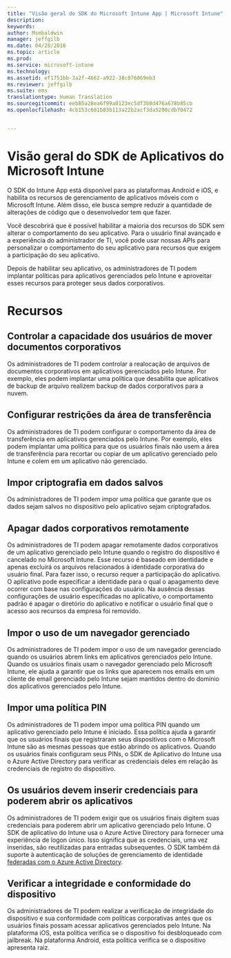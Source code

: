 ```yaml
---
title: "Visão geral do SDK do Microsoft Intune App | Microsoft Intune"
description: 
keywords: 
author: Msmbaldwin
manager: jeffgilb
ms.date: 04/28/2016
ms.topic: article
ms.prod: 
ms.service: microsoft-intune
ms.technology: 
ms.assetid: ef1751bb-3a2f-4662-a922-38c076869eb3
ms.reviewer: jeffgilb
ms.suite: ems
translationtype: Human Translation
ms.sourcegitcommit: eeb85a28ea6f99a0123ec5df3b0d476a678b85cb
ms.openlocfilehash: 4cb153c601b83b113a22b2acf3da5200cdb70472


---
```


# <a name="overview-of-the-microsoft-intune-app-sdk"></a>Visão geral do SDK de Aplicativos do Microsoft Intune
O SDK do Intune App está disponível para as plataformas Android e iOS, e habilita os recursos de gerenciamento de aplicativos móveis com o Microsoft Intune. Além disso, ele busca sempre reduzir a quantidade de alterações de código que o desenvolvedor tem que fazer.

Você descobrirá que é possível habilitar a maioria dos recursos do SDK sem alterar o comportamento do seu aplicativo. Para o usuário final avançado e a experiência do administrador de TI, você pode usar nossas APIs para personalizar o comportamento do seu aplicativo para recursos que exigem a participação do seu aplicativo.

Depois de habilitar seu aplicativo, os administradores de TI podem implantar políticas para aplicativos gerenciados pelo Intune e aproveitar esses recursos para proteger seus dados corporativos.

# <a name="features"></a>Recursos
## <a name="control-users-ability-to-move-corporate-documents"></a>Controlar a capacidade dos usuários de mover documentos corporativos
Os administradores de TI podem controlar a realocação de arquivos de documentos corporativos em aplicativos gerenciados pelo Intune. Por exemplo, eles podem implantar uma política que desabilita que aplicativos de backup de arquivo realizem backup de dados corporativos para a nuvem.  

## <a name="configure-clipboard-restrictions"></a>Configurar restrições da área de transferência
Os administradores de TI podem configurar o comportamento da área de transferência em aplicativos gerenciados pelo Intune. Por exemplo, eles podem implantar uma política para que os usuários finais não usem a área de transferência para recortar ou copiar de um aplicativo gerenciado pelo Intune e colem em um aplicativo não gerenciado.

## <a name="enforce-encryption-on-saved-data"></a>Impor criptografia em dados salvos
Os administradores de TI podem impor uma política que garante que os dados sejam salvos no dispositivo pelo aplicativo sejam criptografados.

## <a name="remotely-wipe-corporate-data"></a>Apagar dados corporativos remotamente
Os administradores de TI podem apagar remotamente dados corporativos de um aplicativo gerenciado pelo Intune quando o registro do dispositivo é cancelado no Microsoft Intune. Esse recurso é baseado em identidade e apenas excluirá os arquivos relacionados à identidade corporativa do usuário final. Para fazer isso, o recurso requer a participação do aplicativo. O aplicativo pode especificar a identidade para o qual o apagamento deve ocorrer com base nas configurações do usuário. Na ausência dessas configurações de usuário especificadas no aplicativo, o comportamento padrão é apagar o diretório do aplicativo e notificar o usuário final que o acesso aos recursos da empresa foi removido.

## <a name="enforce-the-use-of-a-managed-browser"></a>Impor o uso de um navegador gerenciado
Os administradores de TI podem impor o uso de um navegador gerenciado quando os usuários abrem links em aplicativos gerenciados pelo Intune. Quando os usuários finais usam o navegador gerenciado pelo Microsoft Intune, ele ajuda a garantir que os links que aparecem nos emails em um cliente de email gerenciado pelo Intune sejam mantidos dentro do domínio dos aplicativos gerenciados pelo Intune.

## <a name="enforce-a-pin-policy"></a>Impor uma política PIN
Os administradores de TI podem impor uma política PIN quando um aplicativo gerenciado pelo Intune é iniciado. Essa política ajuda a garantir que os usuários finais que registraram seus dispositivos com o Microsoft Intune são as mesmas pessoas que estão abrindo os aplicativos. Quando os usuários finais configuram seus PINs, o SDK de Aplicativo do Intune usa o Azure Active Directory para verificar as credenciais deles em relação às credenciais de registro do dispositivo.

## <a name="require-users-to-enter-credentials-before-they-can-start-apps"></a>Os usuários devem inserir credenciais para poderem abrir os aplicativos
Os administradores de TI podem exigir que os usuários finais digitem suas credenciais para poderem abrir um aplicativo gerenciado pelo Intune. O SDK de aplicativo do Intune usa o Azure Active Directory para fornecer uma experiência de logon único. Isso significa que as credenciais, uma vez inseridas, são reutilizadas para entradas subsequentes. O SDK também dá suporte à autenticação de soluções de gerenciamento de identidade [federadas com o Azure Active Directory](/active-directory/active-directory-aadconnect-federation-compatibility).

## <a name="check-device-health-and-compliance"></a>Verificar a integridade e conformidade do dispositivo
Os administradores de TI podem realizar a verificação de integridade do dispositivo e sua conformidade com políticas corporativas antes que os usuários finais possam acessar aplicativos gerenciados pelo Intune. Na plataforma iOS, esta política verifica se o dispositivo foi desbloqueado com jailbreak. Na plataforma Android, esta política verifica se o dispositivo apresenta raiz.  



<!--HONumber=Nov16_HO5-->


